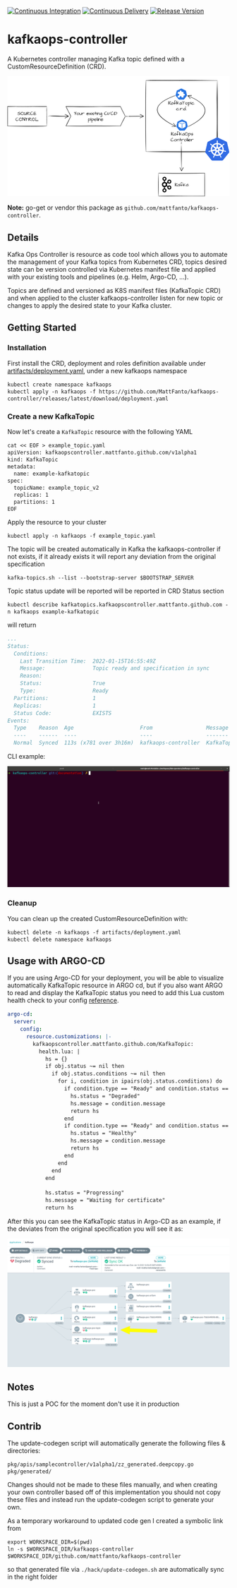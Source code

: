 [![Continuous Integration](https://github.com/MattFanto/kafkaops-controller/actions/workflows/continuos-integration.yaml/badge.svg)](https://github.com/MattFanto/kafkaops-controller/actions/workflows/continuos-integration.yaml)
[![Continuous Delivery](https://github.com/MattFanto/kafkaops-controller/actions/workflows/continuous-delivery.yml/badge.svg)](https://github.com/MattFanto/kafkaops-controller/actions/workflows/continuous-delivery.yml)
[![Release Version](https://img.shields.io/github/v/release/MattFanto/kafkaops-controller?label=kafkaops-controller)](https://github.com/MattFanto/kafkaops-controller/releases/latest)

# kafkaops-controller

A Kubernetes controller managing Kafka topic defined with a CustomResourceDefinition (CRD).

![diagram](/docs/imgs/diagram.png)


**Note:** go-get or vendor this package as `github.com/mattfanto/kafkaops-controller`.

## Details

Kafka Ops Controller is resource as code tool which allows you to automate the management of your Kafka topics from 
Kubernetes CRD, topics desired state can be version controlled via Kubernetes manifest file and applied with 
your existing tools and pipelines (e.g. Helm, Argo-CD, ...).

Topics are defined and versioned as K8S manifest files (KafkaTopic CRD) and when applied to the cluster kafkaops-controller
listen for new topic or changes to apply the desired state to your Kafka cluster.

## Getting Started

### Installation 

First install the CRD, deployment and roles definition available under [artifacts/deployment.yaml](artifacts/deployment.yaml), under a new kafkaops namespace
```shell
kubectl create namespace kafkaops
kubectl apply -n kafkaops -f https://github.com/MattFanto/kafkaops-controller/releases/latest/download/deployment.yaml
```


### Create a new KafkaTopic

Now let's create a `KafkaTopic` resource with the following YAML
```shell
cat << EOF > example_topic.yaml 
apiVersion: kafkaopscontroller.mattfanto.github.com/v1alpha1
kind: KafkaTopic
metadata:
  name: example-kafkatopic
spec:
  topicName: example_topic_v2
  replicas: 1
  partitions: 1
EOF
```

Apply the resource to your cluster
```shell
kubectl apply -n kafkaops -f example_topic.yaml
```

The topic will be created automatically in Kafka the kafkaops-controller if not exists, if it already
exists it will report any deviation from the original specification
```shell
kafka-topics.sh --list --bootstrap-server $BOOTSTRAP_SERVER
```

Topic status update will be reported will be reported in CRD Status section
```shell
kubectl describe kafkatopics.kafkaopscontroller.mattfanto.github.com -n kafkaops example-kafkatopic
```
will return
```yaml
...
Status:
  Conditions:
    Last Transition Time:  2022-01-15T16:55:49Z
    Message:               Topic ready and specification in sync
    Reason:                
    Status:                True
    Type:                  Ready
  Partitions:              1
  Replicas:                1
  Status Code:             EXISTS
Events:
  Type    Reason  Age                     From                 Message
  ----    ------  ----                    ----                 -------
  Normal  Synced  113s (x781 over 3h16m)  kafkaops-controller  KafkaTopic synced successfully
```

CLI example:

![gif](/docs/imgs/cli-example.gif)


### Cleanup

You can clean up the created CustomResourceDefinition with:
```shell
kubectl delete -n kafkaops -f artifacts/deployment.yaml
kubectl delete namespace kafkaops
```


## Usage with ARGO-CD

If you are using Argo-CD for your deployment, you will be able to visualize automatically KafkaTopic resource in ARGO cd, but if you also 
want ARGO to read and display the KafkaTopic status you need to add this Lua custom health check to your config [reference](https://argo-cd.readthedocs.io/en/stable/operator-manual/health/).
```yaml
argo-cd:
  server:
    config:
      resource.customizations: |-
        kafkaopscontroller.mattfanto.github.com/KafkaTopic:
          health.lua: |
            hs = {}
            if obj.status ~= nil then
              if obj.status.conditions ~= nil then
                for i, condition in ipairs(obj.status.conditions) do
                  if condition.type == "Ready" and condition.status == "False" then
                    hs.status = "Degraded"
                    hs.message = condition.message
                    return hs
                  end
                  if condition.type == "Ready" and condition.status == "True" then
                    hs.status = "Healthy"
                    hs.message = condition.message
                    return hs
                  end
                end
              end
            end

            hs.status = "Progressing"
            hs.message = "Waiting for certificate"
            return hs
```

After this you can see the KafkaTopic status in Argo-CD as an example, if the deviates from the original specification
you will see it as:

![diagram](/docs/imgs/argocd-integration.png)

## Notes

This is just a POC for the moment don't use it in production

## Contrib

The update-codegen script will automatically generate the following files & directories:
```
pkg/apis/samplecontroller/v1alpha1/zz_generated.deepcopy.go
pkg/generated/
```
Changes should not be made to these files manually, and when creating your own controller based off of this implementation you should not copy these files and instead run the update-codegen script to generate your own.

As a temporary workaround to updated code gen I created a symbolic link from 
```shell
export WORKSPACE_DIR=$(pwd)
ln -s $WORKSPACE_DIR/kafkaops-controller $WORKSPACE_DIR/github.com/mattfanto/kafkaops-controller
```
so that generated file via `./hack/update-codegen.sh` are automatically sync in the right folder
